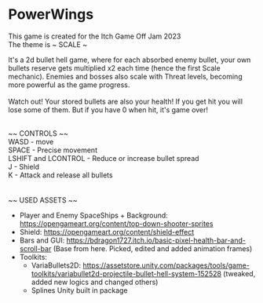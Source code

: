 # PowerWings
This game is created for the Itch Game Off Jam 2023<br>
The theme is ~ SCALE ~<br>

It's a 2d bullet hell game, where for each absorbed enemy bullet, your own bullets reserve gets multiplied x2 each time (hence the first Scale mechanic).
Enemies and bosses also scale with Threat levels, becoming more powerful as the game progress.<br><br>
Watch out! Your stored bullets are also your health! If you get hit you will lose some of them. But if you have 0 when hit, it's game over!
<br><br>

~~ CONTROLS ~~<br>
WASD - move<br>
SPACE - Precise movement<br>
LSHIFT and LCONTROL - Reduce or increase bullet spread<br>
J - Shield<br>
K - Attack and release all bullets
<br><br><br>
~~ USED ASSETS ~~
- Player and Enemy SpaceShips + Background: https://opengameart.org/content/top-down-shooter-sprites
- Shield: https://opengameart.org/content/shield-effect
- Bars and GUI: https://bdragon1727.itch.io/basic-pixel-health-bar-and-scroll-bar (Base from here. Picked, edited and added animation frames)
- Toolkits:
  - VariaBullets2D: https://assetstore.unity.com/packages/tools/game-toolkits/variabullet2d-projectile-bullet-hell-system-152528 (tweaked, added new logics and changed others)
  - Splines Unity built in package 
